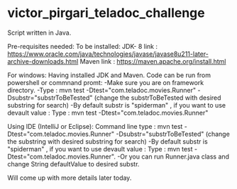 # victor_pirgari_teladoc_challenge

Script written in Java.

Pre-requisites needed:
To be installed:
JDK- 8 link : https://www.oracle.com/java/technologies/javase/javase8u211-later-archive-downloads.html
Maven  link : https://maven.apache.org/install.html

For windows:
Having installed JDK and Maven.
Code can be run from powershell or commnand promt:
-Make sure you are on framework directory.
-Type : mvn test -Dtest="com.teladoc.movies.Runner" -Dsubstr="substrToBeTested" (change the substrToBeTested with desired substring for search)
-By default substr is "spiderman" , if you want to use devault value : Type : mvn test -Dtest="com.teladoc.movies.Runner"

Using IDE (IntelliJ or Eclipse):
Command line type : mvn test -Dtest="com.teladoc.movies.Runner" -Dsubstr="substrToBeTested" (change the substring with desired substring for search)
-By default substr is "spiderman" , if you want to use devault value : Type : mvn test -Dtest="com.teladoc.movies.Runner".
-Or you can run Runner.java class and change String defaultValue to desired substr.

Will come up with more details later today.

